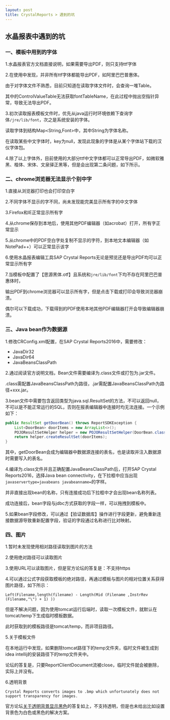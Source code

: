 ```yaml
---
layout: post
title: CrystalReports > 遇到的坑
---
```


## 水晶报表中遇到的坑

### 一、模板中用到的字体

1.水晶报表官方文档直接说明，如果需要导出PDF，则只支持ttf字体

2.在使用中发现，并非所有ttf字体都能导出PDF，如阿里巴巴普惠体。

由于对字体文件不熟悉，目前只知道在读取字体文件时，会查询一堆Table。

其中的ControlValueTable无法获取fontTableName，在此过程中抛出空指针异常，导致无法导出PDF。

3.初次读取报表模板文件时，优先从java运行时环境依赖下查询字体`/jre/lib/font`，次之是系统安装的字体。

读取字体到结构Map<String,Font>中，其中String为字体名称。

在读取某些中文字体时，key为null，发现此现象的字体是从某个字体站下载的汉仪字体包。

4.除了以上字体外，目前使用的大部分ttf中文字体都可以正常导出PDF，如微软雅黑、楷体、宋体、文泉驿正黑等，但是会出现第二条问题，如下所示。

### 二、chrome浏览器无法显示个别中字

1.直接从浏览器打印也会打印空白字

2.不同字体不显示的字不同，尚未发现能完美显示所有字的中文字体

3.Firefox和IE正常显示所有字

4.从chrome保存到本地后，使用其他PDF编辑器（如acrobat）打开，所有字正常显示

5.从chrome中的PDF空白字处复制不显示的字符，到本地文本编辑器（如NotePad++）可以正常显示该字

6.使用水晶报表编辑工具SAP Crystal Reports无论是预览还是导出PDF均可以正常显示所有字

7.当模板中配置了【思源黑体.otf】且系统和`jre/lib/font`下均不存在阿里巴巴普惠体时，

输出PDF到chrome浏览器可以显示所有字，但是点击下载或打印会导致浏览器崩溃。

偶尔可以下载成功，下载得到的PDF使用本地其他PDF编辑器打开会导致编辑器崩溃。

### 三、Java bean作为数据源

1.修改CRConfig.xml配置，在SAP Crystal Reports2016中，需要修改：

- JavaDir32
- JavaDir64
- JavaBeansClassPath

2.通过阅读官方说明文档，Bean文件需要编译为.class文件或打包为.jar文件。

.class需配置JavaBeansClassPath为路径，.jar需配置JavaBeansClassPath为路径+xxx.jar。

3.bean文件中需要包含返回类型为java.sql.ResultSet的方法，不可以返回null，不可以是不能正常运行的SQL，否则在报表编辑器中连接时均无法连接。一个示例如下：

```java
public ResultSet getDoorBean() throws ReportSDKException {
    List<DoorBean> doorItems = new ArrayList<>();
    POJOResultSetHelper helper = new POJOResultSetHelper(DoorBean.class);
    return helper.createResultSet(doorItems);
}
```

其中，getDoorBean会成为编辑器中数据源连接的表名，也是读取并注入数据源时需要写入的表名。

4.编译为.class文件并且正确配置JavaBeansClassPath后，打开SAP Crystal Reports2016，选择Java bean connectivity，在下拉框中应当出现`javaservertype=javabeans javabeanname=`的字样。

并非直接出现bean的名称，只有连接成功后下拉框中才会出现bean名称列表。

成功连接后，bean字段与jdbc方式获取的字段一样，可以拖拽到模板中。

5.如果bean字段修改，可以通过【验证数据库】操作进行字段更新，避免重新连接数据源导致重新配置字段，验证的字段通过名称进行比对映射。

### 四、图片

1.暂时未发现使用相对路径读取到图片的方法

2.使用绝对路径可以读取图片

3.使用URL可以读取图片，但是官方论坛的答复是：不支持https

4.可以通过公式字段获取模板的绝对路径，再通过模板与图片的相对位置关系获得图片路径，如下所示：

```basic
Left(Filename,length(filename) - Length(Mid (Filename ,InstrRev (Filename,"\") + 1) )) 
```

但是不解决问题，因为使用tomcat运行后端时，读取一次模板文件，就默认在tomcat/temp下生成临时模板数据。

此时获取到的模板路径是tomcat/temp，而非项目路径。

5.关于模板文件

在本地运行中发现，如果删除tomcat路径下的temp文件夹，临时文件被生成到idea intellij的安装路径下的temp文件夹中。

论坛的答复是，只要ReportClientDocument流被close，临时文件就会被删除，实际上并没有。

6.透明背景

```
Crystal Reports converts images to .bmp which unfortunately does not support transparency for images.
```

官方论坛[关于透明背景显示黑色](https://answers.sap.com/questions/10680456/png-picture-transparent-background-become-black-in.html)的答复如上，不支持透明，但是也未给出比如设置背景色为白色或黑色的解决方案。







